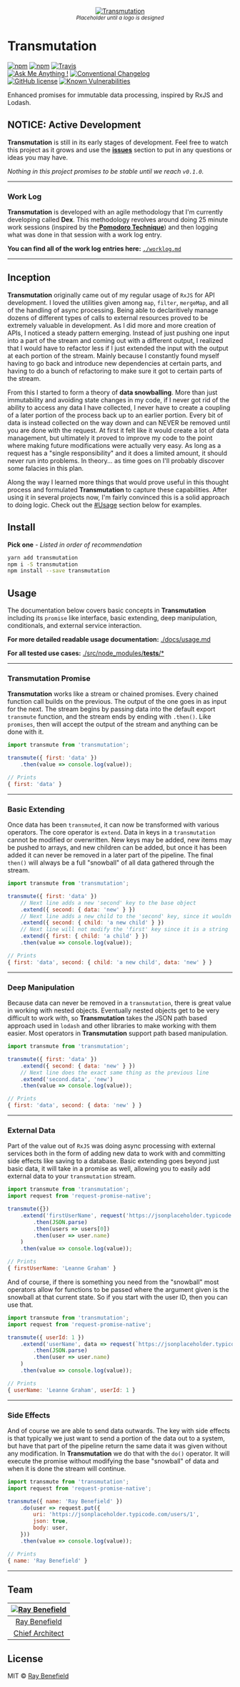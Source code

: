 <p align="center">
    <a href="https://github.com/RayBenefield/transmutation">
        <img src="https://screenshotlayer.com/images/assets/placeholder.png" alt="Transmutation"/>
    </a>
    <br />
    <sub><em>Placeholder until a logo is designed</em></sub>
</p>

# Transmutation

[![npm](https://img.shields.io/npm/v/transmutation.svg)](https://www.npmjs.com/package/transmutation)
[![npm](https://img.shields.io/npm/dm/transmutation.svg)](https://www.npmjs.com/package/transmutation)
[![Travis](https://img.shields.io/travis/RayBenefield/transmutation.svg)](https://travis-ci.org/RayBenefield/transmutation)
<br/>
[![Ask Me Anything !](https://img.shields.io/badge/Ask%20me-anything-1abc9c.svg)](https://GitHub.com/RayBenefield/ama)
[![Conventional Changelog](https://img.shields.io/badge/changelog-conventional-brightgreen.svg)](https://conventionalcommits.org/)
<br/>
[![GitHub license](https://img.shields.io/github/license/RayBenefield/transmutation.svg)](https://github.com/RayBenefield/transmutation/blob/master/LICENSE)
[![Known Vulnerabilities](https://snyk.io/test/github/raybenefield/transmutation/badge.svg)](https://snyk.io/test/github/raybenefield/transmutation)

Enhanced promises for immutable data processing, inspired by RxJS and Lodash.

## NOTICE: Active Development

**Transmutation** is still in its early stages of development. Feel free to
watch this project as it grows and use the
[**issues**](https://github.com/RayBenefield/transmutation/issues) section to
put in any questions or ideas you may have.

*Nothing in this project promises to be stable until we reach `v0.1.0`.*

---

### Work Log

**Transmutation** is developed with an agile methodology that I'm currently
developing called **Dex**. This methodology revolves around doing 25 minute work
sessions (inspired by the [**Pomodoro
Technique**](https://lifehacker.com/productivity-101-a-primer-to-the-pomodoro-technique-1598992730))
and then logging what was done in that session with a work log entry.

**You can find all of the work log entries here:** [`./worklog.md`](./worklog.md)

---


## Inception

**Transmutation** originally came out of my regular usage of `RxJS` for API
development. I loved the utilities given among `map`, `filter`, `mergeMap`, and
all of the handling of async processing. Being able to declaritively manage
dozens of different types of calls to external resources proved to be extremely
valuable in development. As I did more and more creation of APIs, I noticed a
steady pattern emerging. Instead of just pushing one input into a part of the
stream and coming out with a different output, I realized that I would have to
refactor less if I just extended the input with the output at each portion of
the stream. Mainly because I constantly found myself having to go back and
introduce new dependencies at certain parts, and having to do a bunch of
refactoring to make sure it got to certain parts of the stream.

From this I started to form a theory of **data snowballing**. More than just
immutability and avoiding state changes in my code, if I never got rid of the
ability to access any data I have collected, I never have to create a coupling
of a later portion of the process back up to an earlier portion. Every bit of
data is instead collected on the way down and can NEVER be removed until you are
done with the request. At first it felt like it would create a lot of data
management, but ultimately it proved to improve my code to the point where
making future modifications were actually very easy. As long as a request has a
"single responsibility" and it does a limited amount, it should never run into
problems. In theory... as time goes on I'll probably discover some falacies in
this plan.

Along the way I learned more things that would prove useful in this thought
process and formulated **Transmutation** to capture these capabilities. After
using it in several projects now, I'm fairly convinced this is a solid approach
to doing logic. Check out the [\#Usage](#usage) section below for examples.


## Install

**Pick one** - *Listed in order of recommendation*

```bash
yarn add transmutation
npm i -S transmutation
npm install --save transmutation
```


## Usage

The documentation below covers basic concepts in **Transmutation** including its
`promise` like interface, basic extending, deep manipulation, conditionals, and
external service interaction.

**For more detailed readable usage documentation:** [./docs/usage.md](./docs/usage.md)

**For all tested use cases:** [./src/node_modules/__tests__/\*](./src/node_modules/__tests__)

---

### Transmutation Promise

**Transmutation** works like a stream or chained promises. Every chained
function call builds on the previous. The output of the one goes in as input for
the next. The stream begins by passing data into the default export `transmute`
function, and the stream ends by ending with `.then()`. Like `promises`, then
will accept the output of the stream and anything can be done with it.

```js
import transmute from 'transmutation';

transmute({ first: 'data' })
    .then(value => console.log(value));

// Prints
{ first: 'data' }
```

---

### Basic Extending

Once data has been `transmuted`, it can now be transformed with various
operators. The core operator is `extend`. Data in keys in a `transmutation`
cannot be modified or overwritten. New keys may be added, new items may be
pushed to arrays, and new children can be added, but once it has been added it
can never be removed in a later part of the pipeline. The final `then()` will
always be a full "snowball" of all data gathered through the stream.

```js
import transmute from 'transmutation';

transmute({ first: 'data' })
    // Next line adds a new 'second' key to the base object
    .extend({ second: { data: 'new' } })
    // Next line adds a new child to the 'second' key, since it wouldn't remove any data
    .extend({ second: { child: 'a new child' } })
    // Next line will not modify the 'first' key since it is a string
    .extend({ first: { child: 'a child' } })
    .then(value => console.log(value));

// Prints
{ first: 'data', second: { child: 'a new child', data: 'new' } }
```

---


### Deep Manipulation

Because data can never be removed in a `transmutation`, there is great value in
working with nested objects. Eventually nested objects get to be very difficult
to work with, so **Transmutation** takes the JSON path based approach used in
`lodash` and other libraries to make working with them easier. Most operators in
**Transmutation** support path based manipulation.

```js
import transmute from 'transmutation';

transmute({ first: 'data' })
    .extend({ second: { data: 'new' } })
    // Next line does the exact same thing as the previous line
    .extend('second.data', 'new')
    .then(value => console.log(value));

// Prints
{ first: 'data', second: { data: 'new' } }
```

---


### External Data

Part of the value out of `RxJS` was doing async processing with external
services both in the form of adding new data to work with and committing side
effects like saving to a database. Basic extending goes beyond just basic data,
it will take in a promise as well, allowing you to easily add external data to
your `transmutation` stream.

```js
import transmute from 'transmutation';
import request from 'request-promise-native';

transmute({})
    .extend('firstUserName', request('https://jsonplaceholder.typicode.com/users')
        .then(JSON.parse)
        .then(users => users[0])
        .then(user => user.name)
    )
    .then(value => console.log(value));

// Prints
{ firstUserName: 'Leanne Graham' }
```

And of course, if there is something you need from the "snowball" most operators
allow for functions to be passed where the argument given is the snowball at
that current state. So if you start with the user ID, then you can use that.

```js
import transmute from 'transmutation';
import request from 'request-promise-native';

transmute({ userId: 1 })
    .extend('userName', data => request(`https://jsonplaceholder.typicode.com/users/${data.userId}`)
        .then(JSON.parse)
        .then(user => user.name)
    )
    .then(value => console.log(value));

// Prints
{ userName: 'Leanne Graham', userId: 1 }
```

---


### Side Effects

And of course we are able to send data outwards. The key with side effects is
that typically we just want to send a portion of the data out to a system, but
have that part of the pipeline return the same data it was given without any
modification. In **Transmutation** we do that with the `do()` operator. It will
execute the promise without modifying the base "snowball" of data and when it is
done the stream will continue.

```js
import transmute from 'transmutation';
import request from 'request-promise-native';

transmute({ name: 'Ray Benefield' })
    .do(user => request.put({
        uri: 'https://jsonplaceholder.typicode.com/users/1',
        json: true,
        body: user,
    }))
    .then(value => console.log(value));

// Prints
{ name: 'Ray Benefield' }
```

---


## Team

|[![Ray Benefield](http://gravatar.com/avatar/e931b13306ea1022549766266727f789?s=144)](https://github.com/RayBenefield) |
|:---:|
|[Ray Benefield](https://raybenefield.com) |
|[Chief Architect](https://en.wikipedia.org/wiki/Software_architect) |


## License

MIT © [Ray Benefield](https://raybenefield.com)
